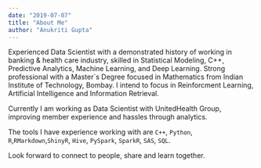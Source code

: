 ```yaml
---
date: "2019-07-07"
title: "About Me"
author: "Anukriti Gupta"
---
```


Experienced Data Scientist with a demonstrated history of working in banking & health care industry, skilled in Statistical Modeling, C++, Predictive Analytics,  Machine Learning, and Deep Learning. Strong professional with a Master`s Degree focused in Mathematics from Indian Institute of Technology, Bombay. 
I intend to focus in Reinforcment Learning, Artificial Intelligence and Information Retrieval. 

Currently I am working as Data Scientist with UnitedHealth Group, improving member experience and hassles through analytics.

The tools I have experience working with are `C++`, `Python`, `R`,`RMarkdown`,`ShinyR`, `Hive`, `PySpark`, `SparkR`, `SAS`, `SQL`.



Look forward to connect to people, share and learn together.
